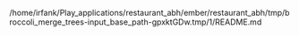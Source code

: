 /home/irfank/Play_applications/restaurant_abh/ember/restaurant_abh/tmp/broccoli_merge_trees-input_base_path-gpxktGDw.tmp/1/README.md